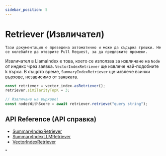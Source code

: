 ```yaml
---
sidebar_position: 5
---
```


# Retriever (Извличател)

`Тази документация е преведена автоматично и може да съдържа грешки. Не се колебайте да отворите Pull Request, за да предложите промени.`

Извличател в LlamaIndex е това, което се използва за извличане на `Node` от индекс чрез заявка. `VectorIndexRetriever` ще извлече най-подобните k върха. В същото време, `SummaryIndexRetriever` ще извлече всички върхове, независимо от заявката.

```typescript
const retriever = vector_index.asRetriever();
retriever.similarityTopK = 3;

// Извличане на върхове!
const nodesWithScore = await retriever.retrieve("query string");
```

## API Reference (API справка)

- [SummaryIndexRetriever](../../api/classes/SummaryIndexRetriever.md)
- [SummaryIndexLLMRetriever](../../api/classes/SummaryIndexLLMRetriever.md)
- [VectorIndexRetriever](../../api/classes/VectorIndexRetriever.md)

"
